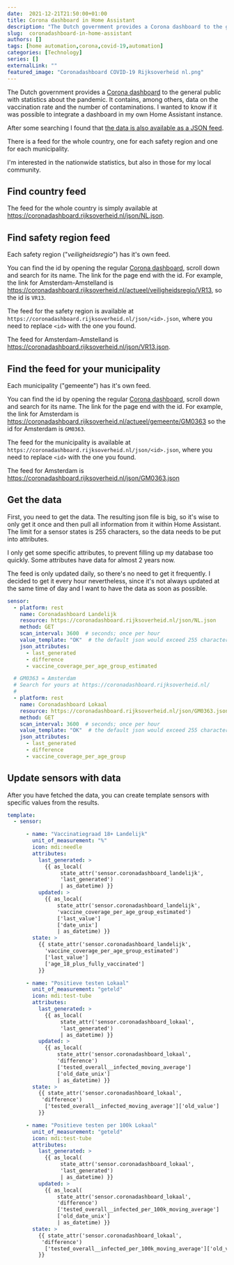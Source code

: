 ```yaml
--- 
date:  2021-12-21T21:50:00+01:00
title: Corona dashboard in Home Assistant
description: "The Dutch government provides a Corona dashboard to the general public with statistics about the pandemic. It contains, among others, data on the vaccination rate and the number of contaminations. I wanted to know if it was possible to integrate a dashboard in my own Home Assistant instance."
slug:  coronadashboard-in-home-assistant
authors: []
tags: [home automation,corona,covid-19,automation]
categories: [Technology]
series: []
externalLink: ""
featured_image: "Coronadashboard COVID-19 Rijksoverheid nl.png"
---
```

The Dutch government provides a [Corona dashboard][coronadashboard] to the general public with statistics about the pandemic. It contains, among others, data on the vaccination rate and the number of contaminations. I wanted to know if it was possible to integrate a dashboard in my own Home Assistant instance.

After some searching I found that [the data is also available as a JSON feed][domoticz].

There is a feed for the whole country, one for each safety region and one for each municipality.

I'm interested in the nationwide statistics, but also in those for my local community.

## Find country feed

The feed for the whole country is simply available at https://coronadashboard.rijksoverheid.nl/json/NL.json.

## Find safety region feed

Each safety region ("*veiligheidsregio*") has it's own feed.

You can find the id by opening the regular [Corona dashboard][coronadashboard], scroll down and search for its name. The link for the page end with the id. For example, the link for Amsterdam-Amstelland is https://coronadashboard.rijksoverheid.nl/actueel/veiligheidsregio/VR13, so the id is `VR13`.

The feed for the safety region is available at `https://coronadashboard.rijksoverheid.nl/json/<id>.json`, where you need to replace `<id>` with the one you found.

The feed for Amsterdam-Amstelland is https://coronadashboard.rijksoverheid.nl/json/VR13.json.

## Find the feed for your municipality

Each municipality ("gemeente") has it's own feed.

You can find the id by opening the regular [Corona dashboard][coronadashboard], scroll down and search for its name. The link for the page end with the id. For example, the link for Amsterdam is https://coronadashboard.rijksoverheid.nl/actueel/gemeente/GM0363 so the id for Amsterdam is `GM0363`.

The feed for the municipality is available at `https://coronadashboard.rijksoverheid.nl/json/<id>.json`, where you need to replace `<id>` with the one you found.

The feed for Amsterdam is https://coronadashboard.rijksoverheid.nl/json/GM0363.json

## Get the data

First, you need to get the data. The resulting json file is big, so it's wise to only get it once and then pull all information from it within Home Assistant. The limit for a sensor states is 255 characters, so the data needs to be put into attributes.

I only get some specific attributes, to prevent filling up my database too quickly. Some attributes have data for almost 2 years now.

The feed is only updated daily, so there's no need to get it frequently. I decided to get it every hour nevertheless, since it's not always updated at the same time of day and I want to have the data as soon as possible.

```yaml
sensor:
  - platform: rest
    name: Coronadashboard Landelijk
    resource: https://coronadashboard.rijksoverheid.nl/json/NL.json
    method: GET
    scan_interval: 3600  # seconds; once per hour
    value_template: "OK"  # the default json would exceed 255 character limit
    json_attributes:
      - last_generated
      - difference
      - vaccine_coverage_per_age_group_estimated

  # GM0363 = Amsterdam
  # Search for yours at https://coronadashboard.rijksoverheid.nl/
  #
  - platform: rest
    name: Coronadashboard Lokaal
    resource: https://coronadashboard.rijksoverheid.nl/json/GM0363.json
    method: GET
    scan_interval: 3600  # seconds; once per hour
    value_template: "OK"  # the default json would exceed 255 character limit
    json_attributes:
      - last_generated
      - difference
      - vaccine_coverage_per_age_group
```

## Update sensors with data

After you have fetched the data, you can create template sensors with specific values from the results.

```yaml
template:
  - sensor:

      - name: "Vaccinatiegraad 18+ Landelijk"
        unit_of_measurement: "%"
        icon: mdi:needle
        attributes:
          last_generated: >
            {{ as_local(
                 state_attr('sensor.coronadashboard_landelijk',
                 'last_generated')
                 | as_datetime) }}
          updated: >
            {{ as_local(
                state_attr('sensor.coronadashboard_landelijk',
                'vaccine_coverage_per_age_group_estimated')
                ['last_value']
                ['date_unix']
                | as_datetime) }}
        state: >
          {{ state_attr('sensor.coronadashboard_landelijk',
            'vaccine_coverage_per_age_group_estimated')
            ['last_value']
            ['age_18_plus_fully_vaccinated']
          }}

      - name: "Positieve testen Lokaal"
        unit_of_measurement: "geteld"
        icon: mdi:test-tube
        attributes:
          last_generated: >
            {{ as_local(
                 state_attr('sensor.coronadashboard_lokaal',
                 'last_generated')
                 | as_datetime) }}
          updated: >
            {{ as_local(
                state_attr('sensor.coronadashboard_lokaal',
                'difference')
                ['tested_overall__infected_moving_average']
                ['old_date_unix']
                | as_datetime) }}
        state: >
          {{ state_attr('sensor.coronadashboard_lokaal',
           'difference')
            ['tested_overall__infected_moving_average']['old_value']
          }}

      - name: "Positieve testen per 100k Lokaal"
        unit_of_measurement: "geteld"
        icon: mdi:test-tube
        attributes:
          last_generated: >
            {{ as_local(
                 state_attr('sensor.coronadashboard_lokaal',
                 'last_generated')
                 | as_datetime) }}
          updated: >
            {{ as_local(
                state_attr('sensor.coronadashboard_lokaal',
                'difference')
                ['tested_overall__infected_per_100k_moving_average']
                ['old_date_unix']
                | as_datetime) }}
        state: >
          {{ state_attr('sensor.coronadashboard_lokaal',
           'difference')
            ['tested_overall__infected_per_100k_moving_average']['old_value']
          }}
```

[domoticz]: https://github.com/akamming/domoticz-coronadashboard
[coronadashboard]: https://coronadashboard.rijksoverheid.nl/
